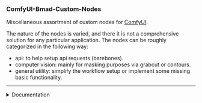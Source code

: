 ### ComfyUI-Bmad-Custom-Nodes

Miscellaneous assortment of custom nodes for [ComfyUI](https://github.com/comfyanonymous/ComfyUI).

The nature of the nodes is varied, and there it is not a comprehensive solution for any particular application. 
The nodes can be roughly categorized in the following way:

- api: to help setup api requests (barebones). 
- computer vision: mainly for masking purposes via grabcut or contours.
- general utility: simplify the workflow setup or implement some missing basic functionality.

______________________

<details><summary>
Documentation
</summary>

In order to keep the documentation brief and to the point, I will use the following icons for special nodes.
- ❔ the node has additional options when right-clicking, some of these options need to be used for the node to work.
- 📓 the node depends on an external library, and the requirements must be installed for it to work.
- 📄 the node relies on custom nodes external to this collection, they will only work if the needed nodes are installed.
- ❌the node won't work on vanilla comfyUI at the time of writing.
- ⚠️the node is potentially dangerous. Although they should be fairly safe in most cases, it is **NOT** advised to run them from unknown sources
unless you know what they are doing. For better visibility these nodes are forcefully painted white.


Furthermore, I won't provide any documentation for api nodes, as I think there are better, more comprehensive and already
documented, solutions available.
  
### General Purpose 


| Node                                     | Description                                                                                                                                                                                                                                                                                               |
|------------------------------------------|-----------------------------------------------------------------------------------------------------------------------------------------------------------------------------------------------------------------------------------------------------------------------------------------------------------|
| String                                   | Just a string (text). In case you want it written before connecting to a node or if some custom node does not work properly with the PrimitiveNode.                                                                                                                                                       |
| Add String to Many ❔                     | Will append/prepend the string `to_add` to all the other strings.                                                                                                                                                                                                                                         |
| Color Clip                               | Clips the `color` (or all the other colors) from an image. Both the target color or the complement can be set to white, black or remain untouched.                                                                                                                                                        |
| Color Clip ADE20k 📓️                    | Similar to Color Clip, but you pick the color from the ADE20k class list. Only useful for ADE20k semantic segmented images.                                                                                                                                                                               |
| MonoMerge                                | Selects the maximum (or minimum) value between two images. Mainly used for mask composition.                                                                                                                                                                                                              |
| AdjustRect                               | Receives a rectangle and returns a new rectangle that shares the same center but with width adjusted to a multiple of `xm` and height to a multiple of `ym`. Setting `round_mode` to **exact** will return a rectangle with the exact defined dimensions.                                                 |
| Repeat Into Grid                         | Tiles the provided image/latent into a grid of `columns`x`rows` tiles.                                                                                                                                                                                                                                    |
| Conditioning Grid (cond) ❔               | Creates conditioning areas of size `width`x`height`, forming a grid of `columns`x`rows` conditioning areas. The inputs notation can be read as: r{row}_c{column}. `strength` is the strength to by applied in all the areas, and `base` is the base conditioning prior to setting the tiles conditioning. |
| Conditioning Grid (string) ❔             | Similar to Conditioning Grid (cond), but generates the conditioning from the given strings (only).                                                                                                                                                                                                        |
| Conditioning Grid (string) Advanced 📄 ❔ | Similar to Conditioning Grid (string), but requires BlenderNeko's [Advanced CLIP Text Encode](https://github.com/BlenderNeko/ComfyUI_ADV_CLIP_emb).                                                                                                                                                       | 
| VAEEncodeBatch ❔                         | Receives multiples images and encodes them into a latent batch.                                                                                                                                                                                                                                           | 
| AnyToAny ❌ ⚠️                            | Can be used to convert data between different formats or compute stuff. The input data can be used in the expression using the letter `v`.                                                                                                                                                                |

 




### CV (Computer Vision) nodes 

Nodes under the CV separator use or expose openCV functionalities.

I will only provide partial documentation here, to clarify how to use the more complex nodes.
The remaining nodes usage should be clear given the nodes' names.


#### Framed Mask Grab Cut

Returns a mask, in image format, with the result of the [grabcut](https://docs.opencv.org/3.4/d8/d83/tutorial_py_grabcut.html).

<details>
<summary>
usage
</summary>

The `tresh` input should be a gray image, possibly a mask in black and white but not necessarily (read thresholds).
It is used to set most of the grubcut input mask's flags, excluding `GC_BGD` (sure background) which are set by the "frame". 

The "frame" - border margins of the image - has its size defined via the `pixels` input, and won't affect sides set to 
be ignored by the `frame_option` input (the corners common to neighbor sides will still be painted on the ignored sides).

The threshold inputs indicate the intensity threshold's used to set `GC_PR_FGD` (probable foreground) or `GC_FGD` (foreground).
The values **equal or above** the thresholds are set with the indicated flag. They can be setup in the following manners:
- To only use probable foreground, set threshold_FGD to **exactly 0**, and it will be ignored.
- To only use foreground, set threshold_FGD to a **lower value** than threshold_PR_FGD.
- To have both, keep threshold_FGD higher than threshold_PR_FGD (make sure your thresh input image contains
 values in the intended range).

The thresholds also work as safeguards against potential misleading or inconsistent input images,
where the image may appear to be only black and white, but actually contains values besides 0s and 255s.

##### Framed Mask Grab Cut 2

Similar to Framed Mask Grab Cut, but uses `thresh_maybe` to set the probable foreground, and `thresh_sure` to set the foreground. 
The `threshold` value is the same for both thresh image inputs; the `GC_FGD` flags are set by the `thresh_sure` on top of the `GC_PR_FGD` flags set by `thresh_maybe`.

</details>


#### Filter Contour  ⚠️

Will output the contour with the best fitness, where the fitness function must be provided
within the node's text box.
The expression may be long but can't have multiple instructions, only a single line that
returns the fitness when evaluated.

<details>
<summary>
usage
</summary>

To compute the fitness, the input parameters can be used with the following names:
- `c`: the contour being evaluated, from input contours
- `i`: input image (optional)
- `a`: input auxiliary contour (optional)

A list of functions, listed below, can be used over the inputs. 
Additionally, functions from the math, opencv and numpy modules can be used with the prefixes: `m`; `cv`; and `np`, respectively.


The following is an example fitness function to get the contour that best matches the auxiliary contour (the lower the value, the better the match):
```
cv.matchShapes(c,a,1,0.0)
```

List of available functions:

- aspect_ratio(contour): bounding rectangle's width divided by height
- extent(contour): contour area divided by bounding rect area
- solidity(contour): contour area divided by hull area
- equi_diameter(contour): how round is the shape #math.sqrt(4 * area / math.pi)
- center(contour):
- contour_mask(contour, image):
- mean_color(contour, image):
- mean_intensity(contour, image):
- extreme_points(contour):

All the listed functions cache the values at least once (details vary); they don't create computational overhead 
for being called more than once.
This behavior was also added to the following list of opencv functions, which must be called **without the cv prefix**:

- boundingRect
- contourArea
- arcLength (called without the boolean arg; is always sent with `true`)
- minEnclosingRect
- minEnclosingCircle
- fitEllipse
- convexHull

</details>

</details>
